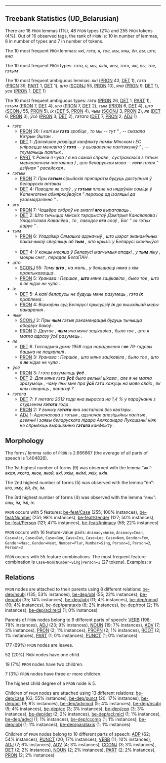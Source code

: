 

--------------------------------------------------------------------------------

## Treebank Statistics (UD_Belarusian)

There are 18 `PRON` lemmas (1%), 48 `PRON` types (2%) and 255 `PRON` tokens (4%).
Out of 16 observed tags, the rank of `PRON` is: 10 in number of lemmas, 8 in number of types and 7 in number of tokens.

The 10 most frequent `PRON` lemmas: <em>які, гэта, я, тое, мы, яны, ён, вы, што, яна</em>

The 10 most frequent `PRON` types:  <em>гэта, я, мы, якія, яны, таго, які, вы, тое, гэтым</em>

The 10 most frequent ambiguous lemmas: <em>які</em> ([PRON]() 43, [DET]() 1), <em>гэта</em> ([PRON]() 39, [PART]() 1, [DET]() 1), <em>што</em> ([SCONJ]() 55, [PRON]() 10), <em>яна</em> ([PRON]() 9, [DET]() 1), <em>усе</em> ([PRON]() 1, [DET]() 1)

The 10 most frequent ambiguous types:  <em>гэта</em> ([PRON]() 26, [DET]() 1, [PART]() 1), <em>гэтым</em> ([PRON]() 7, [DET]() 4), <em>яго</em> ([PRON]() 7, [DET]() 2), <em>тым</em> ([PRON]() 6, [DET]() 4), <em>што</em> ([SCONJ]() 55, [PRON]() 5), <em>іх</em> ([DET]() 5, [PRON]() 4), <em>чым</em> ([SCONJ]() 3, [PRON]() 2), <em>яе</em> ([DET]() 6, [PRON]() 3), <em>ўсё</em> ([PRON]() 3, [DET]() 2), <em>гэтага</em> ([DET]() 7, [PRON]() 2, [ADJ]() 1)


* <em>гэта</em>
  * [PRON]() 26: <em>І калі вы <b>гэта</b> зробіце , то мы -- тут " , -- сказала Кэтрын Эштан .</em>
  * [DET]() 1: <em>Далейшае развіццё канфлікту паміж Мінскам і ЕС упіраецца менавіта ў <b>гэта</b> -- у вызваленне палітвязняў " , -- тлумачыць палітык .</em>
  * [PART]() 1: <em>Раней я чула ( а на самой справе , сустракаюся з гэтым меркаваннем пастаянна ) , што беларуская мова -- <b>гэта</b> такая “ дзіўная ” расейская .</em>
* <em>гэтым</em>
  * [PRON]() 7: <em>Пры <b>гэтым</b> сірыйскія прэпараты будуць даступныя ў беларускіх аптэках .</em>
  * [DET]() 4: <em>Паводле яе слоў , у <b>гэтым</b> плане на нядаўнім саміце ў Капенгагене абмяркоўваўся " пераход ад ізаляцыі да ўзаемадзеяння " .</em>
* <em>яго</em>
  * [PRON]() 7: <em>Чацвёра сяброў не змаглі <b>яго</b> выратаваць .</em>
  * [DET]() 2: <em>Што тычыцца мінскіх тэрарыстаў Дзмітрыя Канавалава і Уладзіслава Кавалёва , то , паводле <b>яго</b> слоў , Бог " за гэтых даруе " .</em>
* <em>тым</em>
  * [PRON]() 6: <em>Уладзімір Сямашка адзначыў , што шэраг эканамічных паказчыкаў сведчыць аб <b>тым</b> , што крызіс у Беларусі скончыўся .</em>
  * [DET]() 4: <em>У канцы месяца ў Беларусі магчымыя ападкі , у <b>тым</b> ліку , мокры снег , перадае БелаПАН .</em>
* <em>што</em>
  * [SCONJ]() 55: <em>Таму <b>што</b> , на жаль , у большасці няма з кім практыкавацца .</em>
  * [PRON]() 5: <em>Уранава : Першае , <b>што</b> мяне зацікавіла , было тое , што я яе нідзе не чула .</em>
* <em>іх</em>
  * [DET]() 5: <em>А калі беларусы не будуць мяне разумець , гэта <b>іх</b> праблема .</em>
  * [PRON]() 4: <em>Вярхоўны суд Беларусі прысудзіў <b>іх</b> да вышэйшай меры пакарання .</em>
* <em>чым</em>
  * [SCONJ]() 3: <em>Пры <b>чым</b> гэтыя рэкамендацыі будуць тычыцца абодвух бакоў .</em>
  * [PRON]() 2: <em>Другое , <b>чым</b> яна мяне зацікавіла , было тое , што я магла адразу ўсё разумець .</em>
* <em>яе</em>
  * [DET]() 6: <em>Гаспадыня дома 1958 года нараджэння і <b>яе</b> 79-гадовы бацька не пацярпелі .</em>
  * [PRON]() 3: <em>Уранава : Першае , што мяне зацікавіла , было тое , што я <b>яе</b> нідзе не чула .</em>
* <em>ўсё</em>
  * [PRON]() 3: <em>І гэта разумеюць <b>ўсё</b> .</em>
  * [DET]() 2: <em>Для мяне гэта <b>ўсё</b> было вельмі цікава , але я не магла зразумець , чаму яны мне пра <b>ўсё</b> гэта кажуць на мове сваіх , як яны гавораць , ворагаў ?</em>
* <em>гэтага</em>
  * [DET]() 7: <em>У лютага 2012 года яна вырасла на 1,4 % у параўнанні з студзенем <b>гэтага</b> года .</em>
  * [PRON]() 2: <em>У выніку <b>гэтага</b> яна засталася без кватэры .</em>
  * [ADJ]() 1: <em>Адначасова з гэтым , адзначае апазіцыйны палітык , дзеянні і заявы беларускага лідара Аляксандра Лукашэнкі ніяк не спрыяюць вырашэнню <b>гэтага</b> канфлікту .</em>

## Morphology

The form / lemma ratio of `PRON` is 2.666667 (the average of all parts of speech is 1.404826).

The 1st highest number of forms (9) was observed with the lemma “які”: <em>якая, якога, якое, якой, які, якім, якімі, якіх, якія</em>.

The 2nd highest number of forms (5) was observed with the lemma “ён”: <em>яго, яму, ёй, ён, ім</em>.

The 3rd highest number of forms (4) was observed with the lemma “яны”: <em>яны, ім, імі, іх</em>.

`PRON` occurs with 5 features: [be-feat/Case]() (255; 100% instances), [be-feat/Number]() (251; 98% instances), [be-feat/Gender]() (127; 50% instances), [be-feat/Person]() (121; 47% instances), [be-feat/Animacy]() (56; 22% instances)

`PRON` occurs with 16 feature-value pairs: `Animacy=Anim`, `Animacy=Inan`, `Case=Acc`, `Case=Dat`, `Case=Gen`, `Case=Ins`, `Case=Loc`, `Case=Nom`, `Gender=Fem`, `Gender=Masc`, `Gender=Neut`, `Number=Plur`, `Number=Sing`, `Person=1`, `Person=2`, `Person=3`

`PRON` occurs with 55 feature combinations.
The most frequent feature combination is `Case=Nom|Number=Sing|Person=1` (27 tokens).
Examples: <em>я</em>


## Relations

`PRON` nodes are attached to their parents using 8 different relations: [be-dep/nsubj]() (135; 53% instances), [be-dep/obl]() (55; 22% instances), [be-dep/obj]() (35; 14% instances), [be-dep/iobj]() (11; 4% instances), [be-dep/nmod]() (10; 4% instances), [be-dep/parataxis]() (6; 2% instances), [be-dep/root]() (2; 1% instances), [be-dep/acl:relcl]() (1; 0% instances)

Parents of `PRON` nodes belong to 9 different parts of speech: [VERB]() (198; 78% instances), [ADJ]() (23; 9% instances), [NOUN]() (19; 7% instances), [ADV]() (7; 3% instances), [PRON]() (2; 1% instances), [PROPN]() (2; 1% instances), [ROOT]() (2; 1% instances), [PART]() (1; 0% instances), [PUNCT]() (1; 0% instances)

177 (69%) `PRON` nodes are leaves.

52 (20%) `PRON` nodes have one child.

19 (7%) `PRON` nodes have two children.

7 (3%) `PRON` nodes have three or more children.

The highest child degree of a `PRON` node is 5.

Children of `PRON` nodes are attached using 13 different relations: [be-dep/case]() (63; 55% instances), [be-dep/punct]() (20; 17% instances), [be-dep/acl]() (9; 8% instances), [be-dep/advmod]() (5; 4% instances), [be-dep/nsubj]() (5; 4% instances), [be-dep/cc]() (3; 3% instances), [be-dep/cop]() (3; 3% instances), [be-dep/det]() (2; 2% instances), [be-dep/acl:relcl]() (1; 1% instances), [be-dep/advcl]() (1; 1% instances), [be-dep/ccomp]() (1; 1% instances), [be-dep/iobj]() (1; 1% instances), [be-dep/parataxis]() (1; 1% instances)

Children of `PRON` nodes belong to 10 different parts of speech: [ADP]() (62; 54% instances), [PUNCT]() (20; 17% instances), [VERB]() (11; 10% instances), [ADJ]() (7; 6% instances), [ADV]() (4; 3% instances), [CCONJ]() (3; 3% instances), [DET]() (2; 2% instances), [NOUN]() (2; 2% instances), [PART]() (2; 2% instances), [PRON]() (2; 2% instances)

